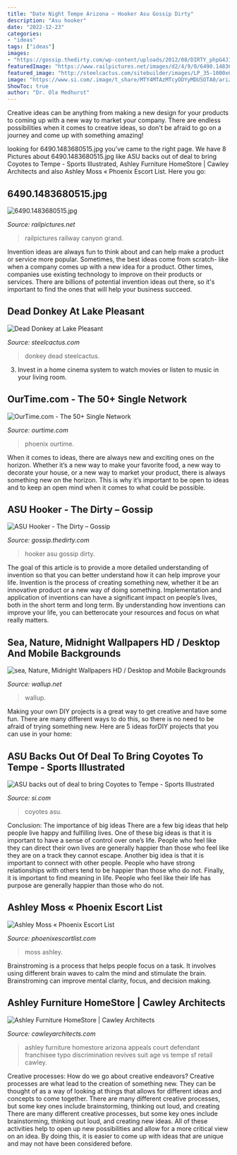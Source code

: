 ```yaml
---
title: "Date Night Tempe Arizona ~ Hooker Asu Gossip Dirty"
description: "Asu hooker"
date: "2022-12-23"
categories:
- "ideas"
tags: ["ideas"]
images:
- "https://gossip.thedirty.com/wp-content/uploads/2012/08/DIRTY_phpG4JI3p.jpg"
featuredImage: "https://www.railpictures.net/images/d2/4/9/0/6490.1483680515.jpg"
featured_image: "http://steelcactus.com/sitebuilder/images/LP_35-1000x663.jpg"
image: "https://www.si.com/.image/t_share/MTY4MTAzMTcyODYyMDU5OTA0/arizona-coyotes-gila-river-arena-nhl-1300jpg.jpg"
ShowToc: true
author: "Dr. Ola Medhurst"
---
```



Creative ideas can be anything from making a new design for your products to coming up with a new way to market your company. There are endless possibilities when it comes to creative ideas, so don't be afraid to go on a journey and come up with something amazing!

	

		
looking for 6490.1483680515.jpg you've came to the right page. We have 8 Pictures about 6490.1483680515.jpg like ASU backs out of deal to bring Coyotes to Tempe - Sports Illustrated, Ashley Furniture HomeStore | Cawley Architects and also Ashley Moss « Phoenix Escort List. Here you go:
		
    
## 6490.1483680515.jpg

<img loading=lazy src="https://www.railpictures.net/images/d2/4/9/0/6490.1483680515.jpg" onerror="this.onerror=null;this.src='https://tse3.mm.bing.net/th?id=OIP.VEZSaCRPel0KjEcKuGPqUAHaFD&amp;pid=15.1';" alt="6490.1483680515.jpg">

_Source: railpictures.net_

>railpictures railway canyon grand. 

	

Invention ideas are always fun to think about and can help make a product or service more popular. Sometimes, the best ideas come from scratch- like when a company comes up with a new idea for a product. Other times, companies use existing technology to improve on their products or services. There are billions of potential invention ideas out there, so it's important to find the ones that will help your business succeed.

    
## Dead Donkey At Lake Pleasant

<img loading=lazy src="http://steelcactus.com/sitebuilder/images/LP_35-1000x663.jpg" onerror="this.onerror=null;this.src='https://tse4.mm.bing.net/th?id=OIP.-SKtI_KiqgEpd0eKO9PGVgHaE6&amp;pid=15.1';" alt="Dead Donkey at Lake Pleasant">

_Source: steelcactus.com_

>donkey dead steelcactus. 

	

3. Invest in a home cinema system to watch movies or listen to music in your living room.

    
## OurTime.com - The 50+ Single Network

<img loading=lazy src="https://pmi3.peoplemedia.com/166/473/89883473/56487113q.jpg" onerror="this.onerror=null;this.src='https://tse2.mm.bing.net/th?id=OIP.CU41iWLntB_-MN4U0BEwdwHaHa&amp;pid=15.1';" alt="OurTime.com - The 50+ Single Network">

_Source: ourtime.com_

>phoenix ourtime. 

	

When it comes to ideas, there are always new and exciting ones on the horizon. Whether it’s a new way to make your favorite food, a new way to decorate your house, or a new way to market your product, there is always something new on the horizon. This is why it’s important to be open to ideas and to keep an open mind when it comes to what could be possible.

    
## ASU Hooker - The Dirty – Gossip

<img loading=lazy src="https://gossip.thedirty.com/wp-content/uploads/2012/08/DIRTY_phpG4JI3p.jpg" onerror="this.onerror=null;this.src='https://tse2.mm.bing.net/th?id=OIP.ZPK2LFthXbuZdrG9Y4Mk7AAAAA&amp;pid=15.1';" alt="ASU Hooker - The Dirty – Gossip">

_Source: gossip.thedirty.com_

>hooker asu gossip dirty. 

	

The goal of this article is to provide a more detailed understanding of invention so that you can better understand how it can help improve your life.
Invention is the process of creating something new, whether it be an innovative product or a new way of doing something. Implementation and application of inventions can have a significant impact on people’s lives, both in the short term and long term. By understanding how inventions can improve your life, you can betterocate your resources and focus on what really matters.

    
## Sea, Nature, Midnight Wallpapers HD / Desktop And Mobile Backgrounds

<img loading=lazy src="http://wallup.net/wp-content/uploads/2017/03/28/412923-sea-nature-midnight.jpg" onerror="this.onerror=null;this.src='https://tse2.mm.bing.net/th?id=OIP.yNOwSOhYFN0VrrTYalmosgHaFi&amp;pid=15.1';" alt="sea, Nature, Midnight Wallpapers HD / Desktop and Mobile Backgrounds">

_Source: wallup.net_

>wallup. 

	

Making your own DIY projects is a great way to get creative and have some fun. There are many different ways to do this, so there is no need to be afraid of trying something new. Here are 5 ideas forDIY projects that you can use in your home: 

    
## ASU Backs Out Of Deal To Bring Coyotes To Tempe - Sports Illustrated

<img loading=lazy src="https://www.si.com/.image/t_share/MTY4MTAzMTcyODYyMDU5OTA0/arizona-coyotes-gila-river-arena-nhl-1300jpg.jpg" onerror="this.onerror=null;this.src='https://tse2.mm.bing.net/th?id=OIP.XSnXG9e_LsAVwqtxM4zjCAHaEH&amp;pid=15.1';" alt="ASU backs out of deal to bring Coyotes to Tempe - Sports Illustrated">

_Source: si.com_

>coyotes asu. 

	

Conclusion: The importance of big ideas
There are a few big ideas that help people live happy and fulfilling lives. One of these big ideas is that it is important to have a sense of control over one’s life. People who feel like they can direct their own lives are generally happier than those who feel like they are on a track they cannot escape. Another big idea is that it is important to connect with other people. People who have strong relationships with others tend to be happier than those who do not. Finally, it is important to find meaning in life. People who feel like their life has purpose are generally happier than those who do not.

    
## Ashley Moss « Phoenix Escort List

<img loading=lazy src="http://phoenixescortlist.com/wp-content/themes/directorypress/thumbs/638-4-2017-01-20311523.jpg" onerror="this.onerror=null;this.src='https://tse3.mm.bing.net/th?id=OIP.gOD1DUIchtOMpCNrG5NOKwHaLG&amp;pid=15.1';" alt="Ashley Moss « Phoenix Escort List">

_Source: phoenixescortlist.com_

>moss ashley. 

	

Brainstroming is a process that helps people focus on a task. It involves using different brain waves to calm the mind and stimulate the brain. Brainstroming can improve mental clarity, focus, and decision making.

    
## Ashley Furniture HomeStore | Cawley Architects

<img loading=lazy src="https://cawleyarchitects.com/wp-content/uploads/2018/08/2018_0619-Cawley-Ashley-Furniture-183-Final.jpg" onerror="this.onerror=null;this.src='https://tse1.mm.bing.net/th?id=OIP.9xr_Y6qNZ6aDjPMI4TRongHaDt&amp;pid=15.1';" alt="Ashley Furniture HomeStore | Cawley Architects">

_Source: cawleyarchitects.com_

>ashley furniture homestore arizona appeals court defendant franchisee typo discrimination revives suit age vs tempe sf retail cawley. 

	

Creative processes: How do we go about creative endeavors?
Creative processes are what lead to the creation of something new. They can be thought of as a way of looking at things that allows for different ideas and concepts to come together. There are many different creative processes, but some key ones include brainstorming, thinking out loud, and creating 
There are many different creative processes, but some key ones include brainstorming, thinking out loud, and creating new ideas. All of these activities help to open up new possibilities and allow for a more critical view on an idea. By doing this, it is easier to come up with ideas that are unique and may not have been considered before.

